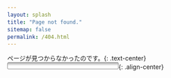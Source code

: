 ```yaml
---
layout: splash
title: "Page not found."
sitemap: false
permalink: /404.html
---
```

ページが見つからなかったのです。{: .text-center}  
![now loading pink](/img/loading-bar-pink.gif){: .align-center}
